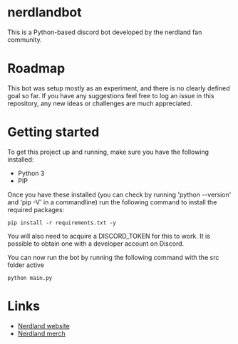 # nerdlandbot
This is a Python-based discord bot developed by the nerdland fan community.

# Roadmap
This bot was setup mostly as an experiment, and there is no clearly defined goal so far.
If you have any suggestions feel free to log an issue in this repository, any new ideas or challenges are much appreciated.

# Getting started
To get this project up and running, make sure you have the following installed:
- Python 3
- PIP

Once you have these installed (you can check by running 'python --version' and 'pip -V' in a commandline) run the following command to install the required packages:
```
pip install -r requirements.txt -y
```

You will also need to acquire a DISCORD_TOKEN for this to work. It is possible to obtain one with a developer account on Discord.

You can now run the bot by running the following command with the src folder active
```
python main.py
```

# Links
* [Nerdland website](https://nerdland.be)
* [Nerdland merch](https://www.mistert.be/nerdland)

